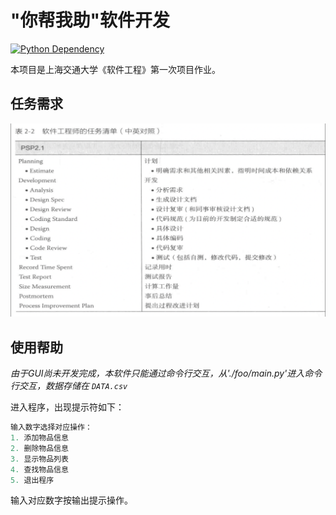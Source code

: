 # "你帮我助"软件开发  

[![Python Dependency](https://img.shields.io/badge/Python-v3.x-blue)](https://www.python.org)  

本项目是上海交通大学《软件工程》第一次项目作业。  

## 任务需求  
![1665471180861](image/README/1665471180861.png)  

## 使用帮助  
*由于GUI尚未开发完成，本软件只能通过命令行交互，从'./foo/main.py'进入命令行交互，数据存储在 `DATA.csv`*  

进入程序，出现提示符如下：  
```python
输入数字选择对应操作：  
1. 添加物品信息  
2. 删除物品信息  
3. 显示物品列表  
4. 查找物品信息  
5. 退出程序  
``` 

输入对应数字按输出提示操作。